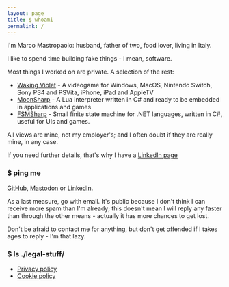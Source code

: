 ```yaml
---
layout: page
title: $ whoami
permalink: /
---
```


I'm Marco Mastropaolo: husband, father of two, food lover, living in Italy.

I like to spend time building fake things - I mean, software.

Most things I worked on are private. A selection of the rest:
* [Waking Violet](https://www.wakingviolet.com/) - A videogame for Windows, MacOS, Nintendo Switch, Sony PS4 and PSVita, iPhone, iPad and AppleTV
* [MoonSharp](http://www.moonsharp.org) - A Lua interpreter written in C# and ready to be embedded in applications and games
* [FSMSharp](https://github.com/xanathar/FSMsharp) - Small finite state machine for .NET languages, written in C#, useful for UIs and games.

All views are mine, not my employer's; and I often doubt if they are really mine, in any case.

If you need further details, that's why I have a [LinkedIn page](https://www.linkedin.com/in/marcomastropaolo/)

### $ ping me

[GitHub](https://github.com/xanathar/), [Mastodon](https://hachyderm.io/@xanathar) or [LinkedIn](https://www.linkedin.com/in/marcomastropaolo/). 

As a last measure, go with email. It's public because I don't think I can receive more spam than I'm already; this doesn't mean I will reply any faster than through the other means - actually it has more chances to get lost.

Don't be afraid to contact me for anything, but don't get offended if I takes ages to reply - I'm that lazy.

### $ ls ./legal-stuff/

* [Privacy policy](https://www.iubenda.com/privacy-policy/570768/full-legal)
* [Cookie policy](https://www.iubenda.com/privacy-policy/570768/cookie-policy)
